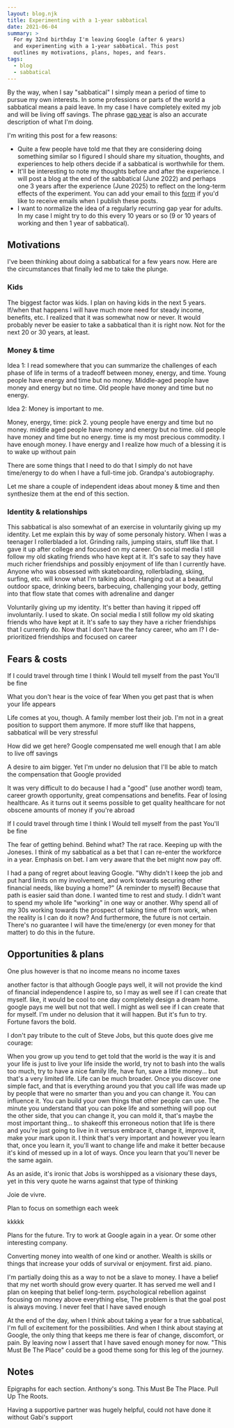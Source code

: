 ```yaml
---
layout: blog.njk
title: Experimenting with a 1-year sabbatical
date: 2021-06-04
summary: >
  For my 32nd birthday I'm leaving Google (after 6 years)
  and experimenting with a 1-year sabbatical. This post
  outlines my motivations, plans, hopes, and fears.
tags:
  - blog
  - sabbatical
---
```


<aside>
  By the way, when I say "sabbatical" I simply mean
  a period of time to pursue my own interests. In some
  professions or parts of the world a sabbatical means
  a paid leave. In my case I have completely exited
  my job and will be living off savings. The phrase
  <a href="https://en.wikipedia.org/wiki/Gap_year">gap year</a>
  is also an accurate description of what I'm doing.
</aside>

I'm writing this post for a few reasons:

* Quite a few people have told me that they are considering
  doing something similar so I figured I should share my situation,
  thoughts, and experiences to help others
  decide if a sabbatical is worthwhile for them.
* It'll be interesting to note my thoughts before and after
  the experience. I will post a blog at the end of the sabbatical
  (June 2022) and perhaps one 3 years after the experience (June 2025)
  to reflect on the long-term effects of the experiment. You
  can add your email to this
  <a href="https://forms.gle/Sdn8myogji11GtSz5">form</a> if you'd like to
  receive emails when I publish these posts.
* I want to normalize the idea of a regularly recurring gap year
  for adults. In my case I might try to do this every 10 years or so
  (9 or 10 years of working and then 1 year of sabbatical).

## Motivations

I've been thinking about doing a sabbatical for a few years now.
Here are the circumstances that finally led me to take the plunge.

### Kids

The biggest factor was kids. I plan on having kids in the
next 5 years. If/when that happens I will have much more need
for steady income, benefits, etc. I realized that it was
somewhat now or never. It would probably never be easier
to take a sabbatical than it is right now. Not for the next
20 or 30 years, at least.

### Money & time

Idea 1: I read somewhere that you can summarize the challenges
of each phase of life in terms of a tradeoff between
money, energy, and time. Young people have energy and time
but no money. Middle-aged people have money and energy but no time.
Old people have money and time but no energy.

Idea 2: Money is important to me.


Money, energy, time: pick 2. young people have energy and time
but no money. middle aged people have money and energy but
no time. old people have money and time but no energy. time
is my most precious commodity. I have enough money. I have
energy and I realize how much of a blessing it is to wake up
without pain


There are some things that I need to do that I simply do not
have time/energy to do when I have a full-time job. Grandpa's
autobiography.

Let me share a couple of independent ideas about money & time
and then synthesize them at the end of this section.

### Identity & relationships

This sabbatical is also somewhat of an exercise in voluntarily
giving up my identity. Let me explain this by way of some
personaly history. When I was a teenager I rollerbladed a lot.
Grinding rails, jumping stairs, stuff like that. I gave it up
after college and focused on my career. On social media I still
follow my old skating friends who have kept at it. It's safe to
say they have much richer friendships and possibly enjoyment
of life than I currently have. Anyone who was obsessed with
skateboarding, rollerblading, skiing, surfing, etc. will know
what I'm talking about. Hanging out at a beautiful outdoor space, drinking beers,
barbecuing, challenging your body, getting into that flow state
that comes with adrenaline and danger

Voluntarily giving up my identity. It's better than having it
ripped off involuntarily. I used to skate. On social media
I still follow my old skating friends who have kept at it.
It's safe to say they have a richer friendships that I currently
do. Now that I don't have the fancy career, who am I? 
I de-prioritized friendships and focused on career




## Fears & costs

If I could travel through time I think I
Would tell myself from the past
You'll be fine

What you don't hear is the voice of fear
When you get past that is when your life appears

Life comes at you, though. A family member lost their job. I'm not
in a great position to support them anymore. If more stuff like that
happens, sabbatical will be very stressful

How did we get here? Google compensated me well enough that
I am able to live off savings 

A desire to aim bigger. Yet I'm under no delusion that
I'll be able to match the compensation that Google provided

It was very difficult to do because I had a "good" (use another word)
team, career growth opportunity, great compensations and benefits.
Fear of losing healthcare. As it turns out it seems possible to
get quality healthcare for not obscene amounts of money if you're abroad

If I could travel through time
I think I
Would tell myself from the past
You'll be fine

The fear of getting behind. Behind what? The rat race. Keeping up
with the Joneses. I think of my sabbatical as a bet that I
can re-enter the workforce in a year. Emphasis on bet.
I am very aware that the bet might now pay off.


I had a pang of regret about leaving Google. "Why didn't I keep the job and put hard limits on my involvement, and work towards securing other financial needs, like buying a home?" (A reminder to myself) Because that path is easier said than done. I wanted time to rest and study. I didn't want to spend my whole life "working" in one way or another. Why spend all of my 30s working towards the prospect of taking time off from work, when the reality is I can do it now? And furthermore, the future is not certain. There's no guarantee I will have the time/energy (or even money for that matter) to do this in the future.



## Opportunities & plans

One plus however is that no income means no income taxes

another factor is that although Google pays well, it will not provide the
kind of financial independence I aspire to, so I may as well see if I can create that myself.
like, it would be cool to one day completely design a dream home. google pays me well
but not that well. I might as well see if I can create that for myself.
I'm under no delusion that it will happen. But it's fun to try. Fortune favors the bold.

I don't pay tribute to the cult of Steve Jobs, but this quote
does give me courage:

When you grow up you tend to get told that the world is the way it is and your life is just to live your life inside the world, try not to bash into the walls too much, try to have a nice family life, have fun, save a little money… but that's a very limited life. Life can be much broader. Once you discover one simple fact, and that is everything around you that you call life was made up by people that were no smarter than you and you can change it. You can influence it. You can build your own things that other people can use. The minute you understand that you can poke life and something will pop out the other side, that you can change it, you can mold it, that's maybe the most important thing… to shakeoff this erroneous notion that life is there and you're just going to live in it versus embrace it, change it, improve it, make your mark upon it. I think that's very important and however you learn that, once you learn it, you'll want to change life and make it better because it's kind of messed up in a lot of ways. Once you learn that you'll never be the same again.

As an aside, it's ironic that Jobs is worshipped as a visionary
these days, yet in this very quote he warns against that type
of thinking

Joie de vivre.

Plan to focus on somethign each week

kkkkk

Plans for the future. Try to work at Google again in a year.
Or some other interesting company. 

Converting money into wealth of one kind or another.
Wealth is skills or things that increase your odds of survival
or enjoyment. first aid. piano. 

I'm partially doing this as a way to not be a slave to money.
I have a belief that my net worth should grow every quarter.
It has served me well and I plan on keeping that belief long-term.
psychological rebellion against focusing on money above everything else,
The problem is that the goal post is always moving. I never feel that I have saved enough


At the end of the day, when I think about taking a year for 
a true sabbatical, I'm full of excitement for the possibilities.
And when I think about staying at Google, the only thing that keeps me
there is fear of change, discomfort, or pain. By leaving now I assert 
that I have saved enough money for now. "This Must Be The Place" could 
be a good theme song for this leg of the journey.

## Notes

Epigraphs for each section. Anthony's song.
This Must Be The Place. Pull Up The Roots.

Having a supportive partner was hugely helpful, could
not have done it without Gabi's support


